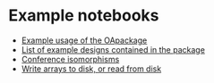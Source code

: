 Example notebooks
========================


* [Example usage of the OApackage](example_oapackage.ipynb)
* [List of example designs contained in the package](example_designs.ipynb)
* [Conference isomorphisms](conference_design_isomorphism.ipynb)
* [Write arrays to disk, or read from disk](example_oa_files.ipynb)


